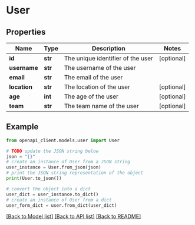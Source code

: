 # User


## Properties

Name | Type | Description | Notes
------------ | ------------- | ------------- | -------------
**id** | **str** | The unique identifier of the user | [optional]
**username** | **str** | The username of the user |
**email** | **str** | The email of the user |
**location** | **str** | The location of the user | [optional]
**age** | **int** | The age of the user | [optional]
**team** | **str** | The team name of the user | [optional]

## Example

```python
from openapi_client.models.user import User

# TODO update the JSON string below
json = "{}"
# create an instance of User from a JSON string
user_instance = User.from_json(json)
# print the JSON string representation of the object
print(User.to_json())

# convert the object into a dict
user_dict = user_instance.to_dict()
# create an instance of User from a dict
user_form_dict = user.from_dict(user_dict)
```
[[Back to Model list]](../README.md#documentation-for-models) [[Back to API list]](../README.md#documentation-for-api-endpoints) [[Back to README]](../README.md)
